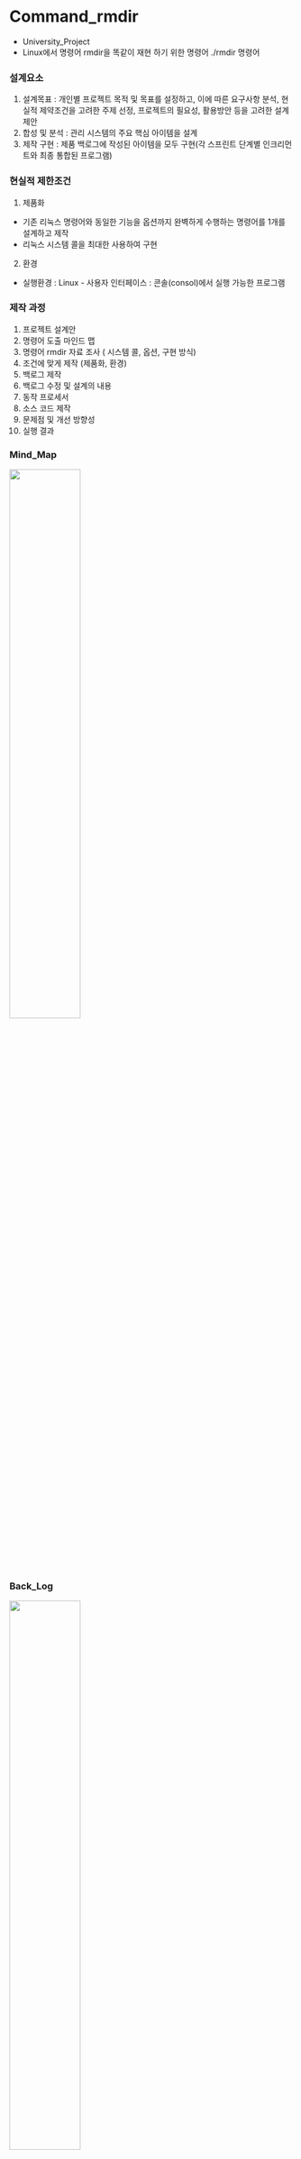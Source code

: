 # Command_rmdir
+ University_Project
+ Linux에서 명령어 rmdir을 똑같이 재현 하기 위한 명령어 ./rmdir 명령어 

### 설계요소
  1) 설계목표 : 개인별 프로젝트 목적 및 목표를 설정하고, 이에 따른 요구사항 분석, 현실적 제약조건을 고려한 주제 선정, 프로젝트의 필요성, 활용방안 등을 고려한 설계 제안
  2) 합성 및 분석 : 관리 시스템의 주요 핵심 아이템을 설계
  3) 제작 구현 : 제품 백로그에 작성된 아이템을 모두 구현(각 스프린트 단계별 인크리먼트와 최종 통합된 프로그램)

### 현실적 제한조건 
1) 제품화
  - 기존 리눅스 명령어와 동일한 기능을 옵션까지 완벽하게 수행하는 명령어를 1개를 설계하고 제작
  - 리눅스 시스템 콜을 최대한 사용하여 구현 
2) 환경
  - 실행환경 : Linux - 사용자 인터페이스 : 콘솔(consol)에서 실행 가능한 프로그램

### 제작 과정
1. 프로젝트 설계안
2. 명령어 도출 마인드 맵
3. 명령어 rmdir 자료 조사 ( 시스템 콜, 옵션, 구현 방식)
4. 조건에 맞게 제작 (제품화, 환경)
5. 백로그 제작 
6. 백로그 수정 및 설계의 내용
7. 동작 프로세서 
8. 소스 코드 제작 
9. 문제점 및 개선 방향성
10. 실행 결과 

### Mind_Map
<img src="https://user-images.githubusercontent.com/65653053/104178454-b3c24380-544d-11eb-85cd-415e8f84f331.PNG" width="50%"></img>

### Back_Log
<img src="https://user-images.githubusercontent.com/65653053/104178451-b2911680-544d-11eb-9269-ddc0bfc647b4.PNG" width="50%"></img>

### Process
<img src="https://user-images.githubusercontent.com/65653053/104178456-b45ada00-544d-11eb-86ca-8c7821060028.PNG" width="50%"></img>


